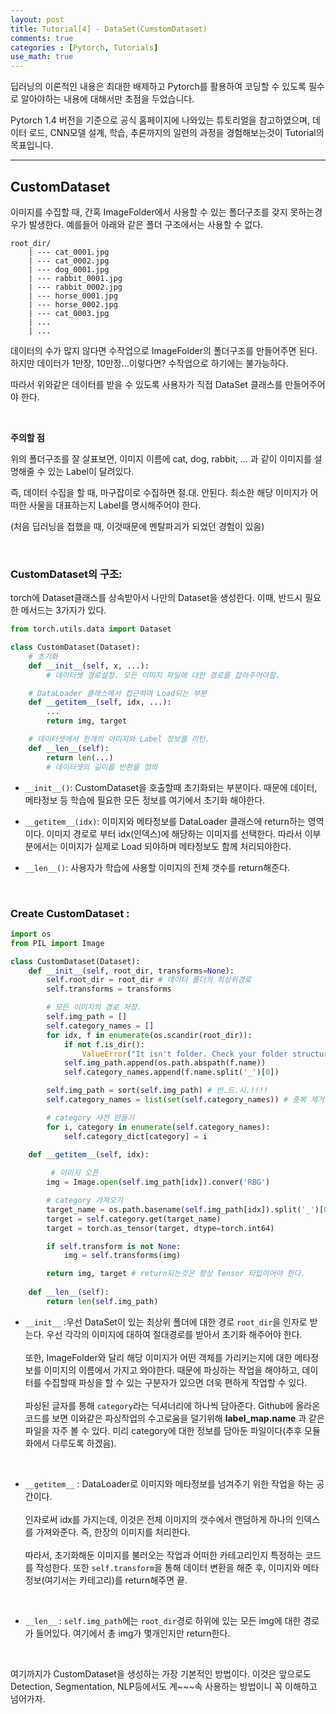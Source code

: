```yaml
---
layout: post
title: Tutorial[4] - DataSet(CumstomDataset)
comments: true
categories : [Pytorch, Tutorials]
use_math: true
---
```


딥러닝의 이론적인 내용은 최대한 배제하고 Pytorch를 활용하여 코딩할 수 있도록 필수로 알아야하는 내용에 대해서만 초점을 두었습니다. 

Pytorch 1.4 버전을 기준으로 공식 홈페이지에 나와있는 튜토리얼을 참고하였으며, 데이터 로드, CNN모델 설계, 학습, 추론까지의 일련의 과정을 경험해보는것이 Tutorial의 목표입니다.

<hr>

## CustomDataset

이미지를 수집할 때, 간혹 ImageFolder에서 사용할 수 있는 폴더구조를 갖지 못하는경우가 발생한다. 예를들어 아래와 같은 폴더 구조에서는 사용할 수 없다.

```Shell
root_dir/
    | --- cat_0001.jpg
    | --- cat_0002.jpg
    | --- dog_0001.jpg
    | --- rabbit_0001.jpg
    | --- rabbit_0002.jpg
    | --- horse_0001.jpg
    | --- horse_0002.jpg
    | --- cat_0003.jpg
    | ...
    | ...
```

데이터의 수가 많지 않다면 수작업으로 ImageFolder의 폴더구조를 만들어주면 된다. 하지만 데이터가 1만장, 10만장...이렇다면? 수작업으로 하기에는 불가능하다.

따라서 위와같은 데이터를 받을 수 있도록 사용자가 직접 DataSet 클래스를 만들어주어야 한다.

<br>

**주의할 점**

위의 폴더구조를 잘 살표보면, 이미지 이름에 cat, dog, rabbit, ... 과 같이 이미지를 설명해줄 수 있는 Label이 달려있다.

즉, 데이터 수집을 할 때, 마구잡이로 수집하면 절.대. 안된다. 최소한 해당 이미지가 어떠한 사물을 대표하는지 Label를 명시해주어야 한다.

(처음 딥러닝을 접했을 때, 이것때문에 멘탈파괴가 되었던 경험이 있음)

<br>

### CustomDataset의 구조:

torch에 Dataset클래스를 상속받아서 나만의 Dataset을 생성한다. 이때, 반드시 필요한 메서드는 3가지가 있다.

```python
from torch.utils.data import Dataset

class CustomDataset(Dataset):
	# 초기화
	def __init__(self, x, ...):
		# 데이터셋 경로설정. 모든 이미지 파일에 대한 경로를 잡아주어야함.

    # DataLoader 클래스에서 접근하며 Load되는 부분
    def __getitem__(self, idx, ...):
        ...
        return img, target

    # 데이터셋에서 한개의 이미지와 Label 정보를 리턴.
	def __len__(self):
        return len(...)
		# 데이터셋의 길이를 반환을 정의
```

- `__init__()`: CustomDataset을 호출할때 초기화되는 부분이다. 때문에 데이터, 메타정보 등 학습에 필요한 모든 정보를 여기에서 초기화 해야한다. 

- `__getitem__(idx)`: 이미지와 메타정보를 DataLoader 클래스에 return하는 영역이다. 이미지 경로로 부터 idx(인덱스)에 해당하는 이미지를 선택한다. 따라서 이부분에서는 이미지가 실제로 Load 되야하며 메타정보도 함께 처리되야한다.

- `__len__()`: 사용자가 학습에 사용할 이미지의 전체 갯수를 return해준다.

<br>

### Create CustomDataset : 

```python
import os
from PIL import Image

class CustomDataset(Dataset):
    def __init__(self, root_dir, transforms=None):
        self.root_dir = root_dir # 데이터 폴더의 최상위경로
        self.transforms = transforms

        # 모든 이미지의 경로 저장.
        self.img_path = []
        self.category_names = []
        for idx, f in enumerate(os.scandir(root_dir)):
            if not f.is_dir():
                ValueError("It isn't folder. Check your folder structure")    
            self.img_path.append(os.path.abspath(f.name))
            self.category_names.append(f.name.split('_')[0])

        self.img_path = sort(self.img_path) # 반.드.시.!!!!
        self.category_names = list(set(self.category_names)) # 중복 제거하고 List 형변환

        # category 사전 만들기
        for i, category in enumerate(self.category_names):
            self.category_dict[category] = i

    def __getitem__(self, idx):
         
         # 이미지 오픈
        img = Image.open(self.img_path[idx]).conver('RBG')

        # category 가져오기
        target_name = os.path.basename(self.img_path[idx]).split('_')[0]
        target = self.category.get(target_name)
        target = torch.as_tensor(target, dtype=torch.int64)

        if self.transform is not None:
            img = self.transforms(img)

        return img, target # return되는것은 항상 Tensor 타입이어야 한다.
    
    def __len__(self):
        return len(self.img_path)
```

-  `__init__` :우선 DataSet이 있는 최상위 폴더에 대한 경로 `root_dir`을 인자로 받는다. 우선 각각의 이미지에 대하여 절대경로를 받아서 초기화 해주어야 한다. <br><br> 또한, ImageFolder와 달리 해당 이미지가 어떤 객체를 가리키는지에 대한 메타정보를 이미지의 이름에서 가지고 와야한다. 때문에 파싱하는 작업을 해야하고, 데이터를 수집할때 파싱을 할 수 있는 구분자가 있으면 더욱 편하게 작업할 수 있다. <br><br>파싱된 글자를 통해 `category`라는 딕셔너리에 하나씩 담아준다. Github에 올라온 코드를 보면 이와같은 파싱작업의 수고로움을 덜기위해 **label_map.name** 과 같은 파일을 자주 볼 수 있다. 미리 category에 대한 정보를 담아둔 파일이다(추후 모듈화에서 다루도록 하겠음).

<br>

-  `__getitem__` : DataLoader로 이미지와 메타정보를 넘겨주기 위한 작업을 하는 공간이다. <br><br> 인자로써 idx를 가지는데, 이것은 전체 이미지의 갯수에서 랜덤하게 하나의 인덱스를 가져와준다. 즉, 한장의 이미지를 처리한다. <br><br> 따라서, 초기화해둔 이미지를 불러오는 작업과 어떠한 카테고리인지 특정하는 코드를 작성한다. 또한 `self.transform`을 통해 데이터 변환을 해준 후, 이미지와 메타정보(여기서는 카테고리)를 return해주면 끝.

<br>

-  `__len__` :  `self.img_path`에는 `root_dir`경로 하위에 있는 모든 img에 대한 경로가 들어있다. 여기에서 총 img가 몇개인지만 return한다.

<br>

여기까지가 CustomDataset을 생성하는 가장 기본적인 방법이다. 이것은 앞으로도 Detection, Segmentation, NLP등에서도 계~~~속 사용하는 방법이니 꼭 이해하고 넘어가자.